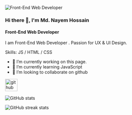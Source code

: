 ![Front-End Web Developer](https://pbs.twimg.com/profile_banners/874841969926836224/1697966154/1080x360)
### Hi there 👋, I'm Md. Nayem Hossain
#### Front-End Web Developer


I am Front-End Web Developer . Passion for UX & UI Design.

Skills:  JS / HTML / CSS

- 🔭 I’m currently working on this page. 
- 🌱 I’m currently learning JavaScript 
- 👯 I’m looking to collaborate on github 


[<img src='https://cdn.jsdelivr.net/npm/simple-icons@3.0.1/icons/github.svg' alt='github' height='40'>](https://github.com/nayembcp)  

![GitHub stats](https://github-readme-stats.vercel.app/api?username=nayembcp&show_icons=true)  

![GitHub streak stats](https://streak-stats.demolab.com/?user=nayembcp)  

